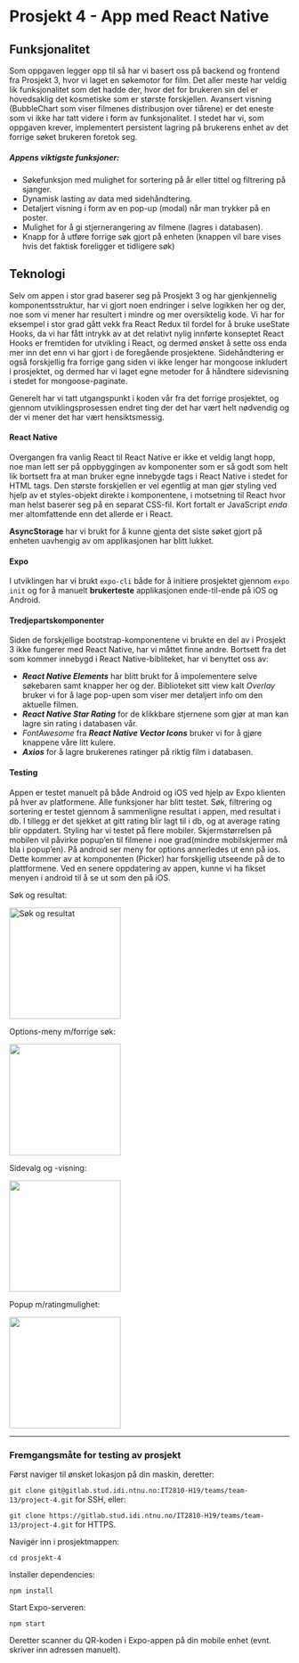 # Prosjekt 4 - App med React Native

## Funksjonalitet

Som oppgaven legger opp til så har vi basert oss på backend og frontend fra Prosjekt 3, hvor vi laget en søkemotor for 
film. Det aller meste har veldig lik funksjonalitet som det hadde der, hvor det for brukeren sin del er hovedsaklig det
kosmetiske som er største forskjellen. Avansert visning (BubbleChart som viser filmenes distribusjon over tiårene) er
det eneste som vi ikke har tatt videre i form av funksjonalitet. I stedet har vi, som oppgaven krever, implementert
persistent lagring på brukerens enhet av det forrige søket brukeren foretok seg.

##### Appens viktigste funksjoner:

* Søkefunksjon med mulighet for sortering på år eller tittel og filtrering på sjanger.
* Dynamisk lasting av data med sidehåndtering.
* Detaljert visning i form av en pop-up (modal) når man trykker på en poster.
* Mulighet for å gi stjernerangering av filmene (lagres i databasen).
* Knapp for å utføre forrige søk gjort på enheten (knappen vil bare vises hvis det faktisk foreligger et tidligere søk)

## Teknologi

Selv om appen i stor grad baserer seg på Prosjekt 3 og har gjenkjennelig komponentsstruktur, har vi gjort noen endringer
i selve logikken her og der, noe som vi mener har resultert i mindre og mer oversiktelig kode. Vi har for eksempel i
stor grad gått vekk fra React Redux til fordel for å bruke useState Hooks, da vi har fått intrykk av at det relativt nylig
innførte konseptet React Hooks er fremtiden for utvikling i React, og dermed ønsket å sette oss enda mer inn det enn vi
har gjort i de foregående prosjektene. Sidehåndtering er også forskjellig fra forrige gang siden vi ikke lenger har
mongoose inkludert i prosjektet, og dermed har vi laget egne metoder for å håndtere sidevisning i stedet for mongoose-paginate.

Generelt har vi tatt utgangspunkt i koden vår fra det forrige prosjektet, og gjennom utviklingsprosessen endret ting der
det har vært helt nødvendig og der vi mener det har vært hensiktsmessig.

#### React Native

Overgangen fra vanlig React til React Native er ikke et veldig langt hopp, noe man lett ser på oppbyggingen av komponenter
som er så godt som helt lik bortsett fra at man bruker egne innebygde tags i React Native i stedet for HTML tags. Den 
største forskjellen er vel egentlig at man gjør styling ved hjelp av et styles-objekt direkte i komponentene, i motsetning
til React hvor man helst baserer seg på en separat CSS-fil. Kort fortalt er JavaScript *enda* mer altomfattende enn det
allerde er i React.

**AsyncStorage** har vi brukt for å kunne gjenta det siste søket gjort på enheten uavhengig av om applikasjonen har blitt lukket.

#### Expo 

I utviklingen har vi brukt `expo-cli` både for å initiere prosjektet gjennom `expo init` og for å manuelt **brukerteste**
applikasjonen ende-til-ende på iOS og Android.

#### Tredjepartskomponenter

Siden de forskjellige bootstrap-komponentene vi brukte en del av i Prosjekt 3 ikke fungerer med React Native, har vi
måttet finne andre. Bortsett fra det som kommer innebygd i React Native-bibliteket, har vi benyttet oss av:

* ***React Native Elements*** har blitt brukt for å impolementere selve søkebaren samt knapper her og der. Biblioteket
sitt view kalt *Overlay* bruker vi for å lage pop-upen som viser mer detaljert info om den aktuelle filmen.
* ***React Native Star Rating*** for de klikkbare stjernene som gjør at man kan lagre sin rating i databasen vår.
* *FontAwesome* fra ***React Native Vector Icons*** bruker vi for å gjøre knappene våre litt kulere.
* ***Axios*** for å lagre brukerenes ratinger på riktig film i databasen.

#### Testing

Appen er testet manuelt på både Android og iOS ved hjelp av Expo klienten på hver av platformene. Alle funksjoner har blitt testet.
Søk, filtrering og sortering er testet gjennom å sammenligne resultat i appen, med resultat i db.
I tillegg er det sjekket at gitt rating blir lagt til i db, og at average rating blir oppdatert.
Styling har vi testet på flere mobiler.
Skjermstørrelsen på mobilen vil påvirke popup’en til filmene i noe grad(mindre mobilskjermer må bla i popup’en).
På android ser meny for options annerledes ut enn på ios.
Dette kommer av at komponenten (Picker) har forskjellig utseende på de to plattformene.
Ved en senere oppdatering av appen, kunne vi ha fikset menyen i android til å se ut som den på iOS. 

<div float="left">
    <div><p>Søk og resultat:</p><img src="assets/IMG_1708.PNG" alt="Søk og resultat" width="200"/></div>
    <div><p>Options-meny m/forrige søk:</p><img src="assets/IMG_1711.PNG" width="200"/></div>
    <div><p>Sidevalg og -visning:</p><img src="assets/IMG_1710.PNG" width="200"/></div>
    <div><p>Popup m/ratingmulighet:</p><img src="assets/IMG_1709.PNG" width="200"/></div>
</div>

---

### Fremgangsmåte for testing av prosjekt

Først naviger til ønsket lokasjon på din maskin, deretter:

`git clone git@gitlab.stud.idi.ntnu.no:IT2810-H19/teams/team-13/project-4.git` for SSH, eller:

`git clone https://gitlab.stud.idi.ntnu.no/IT2810-H19/teams/team-13/project-4.git` for HTTPS.

Navigér inn i prosjektmappen:

`cd prosjekt-4`

Installer dependencies:

`npm install`

Start Expo-serveren:

`npm start`

Deretter scanner du QR-koden i Expo-appen på din mobile enhet (evnt. skriver inn adressen manuelt).
